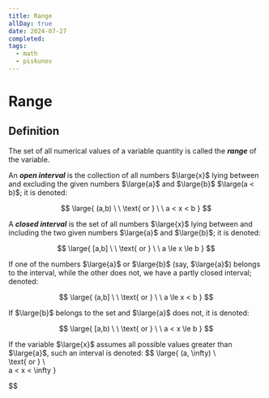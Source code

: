```yaml
---
title: Range
allDay: true
date: 2024-07-27
completed: 
tags:
  - math
  - piskunov
---
```


# Range

## Definition

The set of all numerical values of a variable quantity is called the ***range*** of the variable.



An ***open interval*** is the collection of all numbers $\large{x}$ lying between and excluding the given numbers $\large{a}$ and $\large{b}$  $\large(a < b)$; it is denoted:

$$
\large{
	(a,b) 
	\ \
	\text{ or } 
	\ \
	a < x < b
}
$$


A ***closed interval*** is the set of all numbers $\large{x}$ lying between and including the two given numbers $\large{a}$ and $\large{b}$; it is denoted:

$$
\large{
	[a,b]
	\ \
	\text{ or }
	\ \
	a \le x \le b
}
$$


If one of the numbers $\large{a}$ or $\large{b}$  (say, $\large{a}$) belongs to the interval, while the other does not, we have a partly closed interval; denoted:

$$
\large{
	(a,b]
	\ \
	\text{ or }
	\ \
	a \le x < b
}
$$

If $\large{b}$ belongs to the set and $\large{a}$ does not, it is denoted:

$$
\large{
	[a,b)
	\ \
	\text{ or }
	\ \
	a < x \le b
}
$$

If the variable $\large{x}$ assumes all possible values greater than $\large{a}$, such an interval is denoted:
$$
\large{ 
	(a, \infty)
	\ \
	\text{ or }
	\ \
	a < x < \infty
}

$$